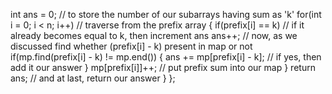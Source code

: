 int ans = 0; // to store the number of our subarrays having sum as 'k'
for(int i = 0; i < n; i++) // traverse from the prefix array
{
if(prefix[i] == k) // if it already becomes equal to k, then increment ans
ans++;
// now, as we discussed find whether (prefix[i] - k) present in map or not
if(mp.find(prefix[i] - k) != mp.end())
{
ans += mp[prefix[i] - k]; // if yes, then add it our answer
}
mp[prefix[i]]++; // put prefix sum into our map
}
return ans; // and at last, return our answer
}
};
```
​
​